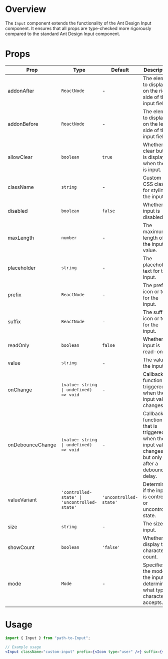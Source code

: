 # Overview

The `Input` component extends the functionality of the Ant Design Input component. It ensures that all props are type-checked more rigorously compared to the standard Ant Design Input component.

# Props

| Prop             | Type                                         | Default                | Description                                                                                        |
| ---------------- | -------------------------------------------- | ---------------------- | -------------------------------------------------------------------------------------------------- |
| addonAfter       | `ReactNode`                                  | -                      | The element to display on the right side of the input field.                                       |
| addonBefore      | `ReactNode`                                  | -                      | The element to display on the left side of the input field.                                        |
| allowClear       | `boolean`                                    | `true`                 | Whether a clear button is displayed when there is input.                                           |
| className        | `string`                                     | -                      | Custom CSS class for styling the input.                                                            |
| disabled         | `boolean`                                    | `false`                | Whether the input is disabled.                                                                     |
| maxLength        | `number`                                     | -                      | The maximum length of the input value.                                                             |
| placeholder      | `string`                                     | -                      | The placeholder text for the input.                                                                |
| prefix           | `ReactNode`                                  | -                      | The prefix icon or text for the input.                                                             |
| suffix           | `ReactNode`                                  | -                      | The suffix icon or text for the input.                                                             |
| readOnly         | `boolean`                                    | `false`                | Whether the input is read-only.                                                                    |
| value            | `string`                                     | -                      | The value of the input.                                                                            |
| onChange         | `(value: string \| undefined) => void`       | -                      | Callback function triggered when the input value changes.                                          |
| onDebounceChange | `(value: string \| undefined) => void`       | -                      | Callback function that is triggered when the input value changes, but only after a debounce delay. |
| valueVariant     | `'controlled-state' \| 'uncontrolled-state'` | `'uncontrolled-state'` | Determines if the input is controlled or uncontrolled state.                                       |
| size             | `string`                                     | -                      | The size of input.                                                                                 |
| showCount        | `boolean`                                    | `'false'`              | Whether to display the character count.                                                            |
| mode             | `Mode`                                       | -                      | Specifies the mode of the input, determining what type of characters it accepts.                   |

# Usage

```jsx
import { Input } from "path-to-Input";

// Example usage
<Input className="custom-input" prefix={<Icon type="user" />} suffix={<Icon type="search" />} allowClear disabled={false} maxLength={50} value="" onChange={(value) => console.log(value)} />;
```
